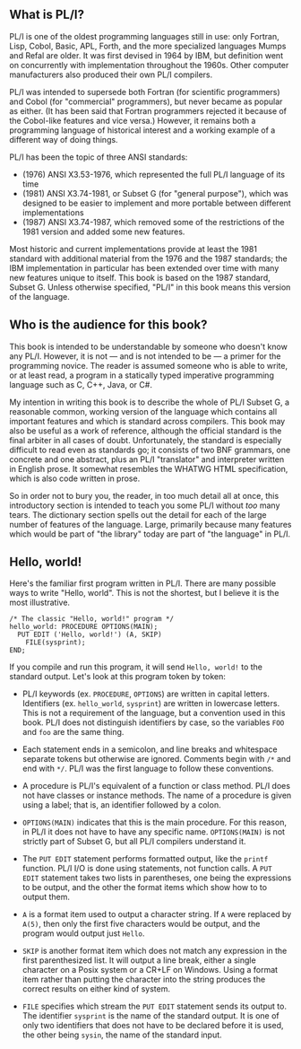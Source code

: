 ## What is PL/I?

PL/I is one of the oldest programming languages still in use: only
Fortran, Lisp, Cobol, Basic, APL, Forth, and the more specialized
languages Mumps and Refal are older.  It was first devised in 1964 by
IBM, but definition went on concurrently with implementation throughout
the 1960s.  Other computer manufacturers also produced their own PL/I
compilers.

PL/I was intended to supersede both Fortran (for scientific programmers)
and Cobol (for "commercial" programmers), but never became as popular as
either.  (It has been said that Fortran programmers rejected it because
of the Cobol-like features and vice versa.)  However, it remains both
a programming language of historical interest and a working example of
a different way of doing things.

PL/I has been the topic of three ANSI standards:
 - (1976) ANSI X3.53-1976, which represented the full PL/I language of
   its time
 - (1981) ANSI X3.74-1981, or Subset G (for "general purpose"), which was
   designed to be easier to implement and more portable between different
   implementations
 - (1987) ANSI X3.74-1987, which removed some of the restrictions of the
   1981 version and added some new features.

Most historic and current implementations provide at least the 1981
standard with additional material from the 1976 and the 1987 standards;
the IBM implementation in particular has been extended over time with many
new features unique to itself.  This book is based on the 1987 standard,
Subset G. Unless otherwise specified, "PL/I" in this book means this
version of the language.

## Who is the audience for this book?

This book is intended to be understandable by someone who doesn't know
any PL/I. However, it is not — and is not intended to be — a primer
for the programming novice. The reader is assumed someone who is able
to write, or at least read, a program in a statically typed imperative
programming language such as C, C++, Java, or C#.

My intention in writing this book is to describe the whole of PL/I
Subset G, a reasonable common, working version of the language which
contains all important features and which is standard across compilers.
This book may also be useful as a work of reference, although
the official standard is the final arbiter in all cases of doubt.
Unfortunately, the standard is especially difficult to read even
as standards go; it consists of two BNF grammars, one concrete and
one abstract, plus an  PL/I "translator" and interpreter written in
English prose.  It somewhat resembles the WHATWG HTML specification,
which is also code written in prose.

So in order not to bury you, the reader, in too much detail all at once,
this introductory section is intended to teach you some PL/I without
*too* many tears. The dictionary section spells out the detail for each
of the large number of features of the language. Large, primarily because
many features which would be part of "the library" today are part of
"the language" in PL/I.

## Hello, world!

Here's the familiar first program written in PL/I.  There are many
possible ways to write "Hello, world". This is not the shortest,
but I believe it is the most illustrative.

```
/* The classic "Hello, world!" program */
hello_world: PROCEDURE OPTIONS(MAIN);
  PUT EDIT ('Hello, world!') (A, SKIP)
    FILE(sysprint);
END;
```

If you compile and run this program, it will send
`Hello, world!` to the standard output.
Let's look at this program token by token:

 * PL/I keywords (ex. `PROCEDURE`, `OPTIONS`) are written
   in capital letters. Identifiers (ex. `hello_world`,
   `sysprint`) are written in lowercase letters.
   This is not a requirement of the language,
   but a convention used in this book.  PL/I does
   not distinguish identifiers by case, so the variables
   `FOO` and `foo` are the same thing.
   
 * Each statement ends in a semicolon, and line breaks and
   whitespace separate tokens but otherwise are ignored.
   Comments begin with `/*` and end with `*/`.
   PL/I was the first language to follow these conventions.
   
 * A procedure is PL/I's equivalent of a function or class method.
   PL/I does not have classes or instance methods.
   The name of a procedure is given using a label; that is, an
   identifier followed by a colon.
   
 * `OPTIONS(MAIN)` indicates that this is the main procedure.
   For this reason, in PL/I it does not have to have any specific name.
   `OPTIONS(MAIN)` is not strictly part of Subset G,
   but all PL/I compilers understand it.
   
 * The `PUT EDIT` statement performs formatted output,
   like the `printf` function.
   PL/I I/O is done using statements, not function calls.
   A `PUT EDIT` statement takes two lists in parentheses,
   one being the expressions to be output, and the other
   the format items which show how to to output them.
   
 * `A` is a format item used to output a character string.
   If `A` were replaced by `A(5)`, then only the first five
   characters would be output, and the program would output
   just `Hello`.
   
 * `SKIP` is another format item which does not match any
   expression in the first parenthesized list.  It will output
   a line break, either a single character on a Posix system or
   a CR+LF on Windows.  Using a format item rather than putting
   the character into the string produces the correct results
   on either kind of system.
   
 * `FILE` specifies which stream the `PUT EDIT` statement sends
   its output to.  The identifier `sysprint` is the name of the
   standard output.  It is one of only two identifiers that does
   not have to be declared before it is used, the other being
   `sysin`, the name of the standard input.
